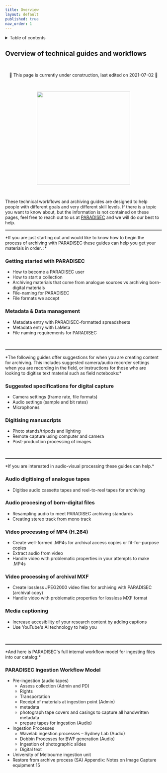 ```yaml
---
title: Overview
layout: default
published: true
nav_order: 1
---
```


<details closed markdown="block">
  <summary>
    Table of contents
  </summary>
  {: .text-delta }
1. TOC
{:toc}
</details>


## Overview of technical guides and workflows
<br>

<p align="center">
🚧 This page is currently under construction, last edited on 2021-07-02 🚧
</p>

<br>
<p align="center">
  <img width="300" src="images/Revox_front.gif">
</p>
<br>

These technical workflows and archiving guides are designed to help people with different goals and very different skill levels. If there is a topic you want to know about, but the information is not contained on these pages, feel free to reach out to us at [PARADISEC](mailto:admin@paradisec.org.au) and we will do our best to help. 
<br>
<hr style="border:1px solid grey">
*If you are just starting out and would like to know how to begin the process of archiving with PARADISEC these guides can help you get your materials in order. :*

### Getting started with PARADISEC
* How to become a PARADISEC user
* How to start a collection
* Archiving materials that come from analogue sources vs archiving born-digital materials
* File-naming for PARADISEC
* File formats we accept

### Metadata & Data management
* Metadata entry with PARADISEC-formatted spreadsheets
* Metadata entry with LaMeta
* File naming requirements for PARADISEC
<br>
<hr style="border:1px solid grey">
*The following guides offer suggestions for when you are creating content for archiving. This includes suggested camera/audio recorder settings when you are recording in the field, or instructions for those who are looking to digitise text material such as field notebooks:*

### Suggested specifications for digital capture
* Camera settings (frame rate, file formats)
* Audio settings (sample and bit rates) 
* Microphones

### Digitising manuscripts
* Photo stands/tripods and lighting
* Remote capture using computer and camera
* Post-production processing of images
<br>
<hr style="border:1px solid grey">
*If you are interested in audio-visual processing these guides can help.*

### Audio digitising of analogue tapes
* Digitise audio cassette tapes and reel-to-reel tapes for archiving

### Audio procesing of born-digital files
* Resampling audio to meet PARADISEC archiving standards
* Creating stereo track from mono track

### Video processing of MP4 (H.264)
* Create well-formed .MP4s for archival access copies or fit-for-purpose copies
* Extract audio from video
* Handle video with problematic properties in your attempts to make .MP4s

### Video processing of archival MXF
* Create lossless JPEG2000 video files for archiving with PARADISEC (archival copy)
* Handle video with problematic properties for lossless MXF format

### Media captioning
* Increase accesibility of your research content by adding captions
* Use YouTube's AI technology to help you

<br>
<hr style="border:1px solid grey">
*And here is PARADISEC's full internal workflow model for ingesting files into our catalog:* 

### PARADISEC Ingestion Workflow Model
* Pre-ingestion (audio tapes)
  * Assess collection (Admin and PD)
  * Rights
  * Transportation
  * Receipt of materials at ingestion point (Admin)
  * metadata
  * photograph tape covers and casings to capture all handwritten metadata
  * prepare tapes for ingestion (Audio)
* Ingestion Processes
  * Wavelab ingestion processes – Sydney Lab (Audio)
  * Dobbin Processes for BWF generation (Audio)
  * Ingestion of photographic slides
  * Digital text
* University of Melbourne ingestion unit
* Restore from archive process (SA)
Appendix: Notes on Image Capture equipment 15

